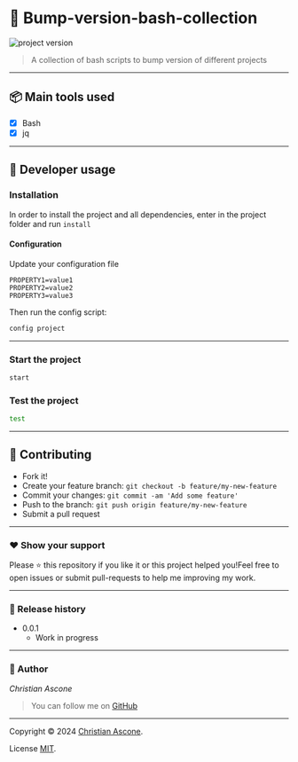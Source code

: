 # **:triangular_flag_on_post: Bump-version-bash-collection**

![project version](https://img.shields.io/badge/project-0.0.1-brightgreen.svg)

> A collection of bash scripts to bump version of different projects

---

## **:package: Main tools used**

- [x] Bash
- [x] jq

---


## **:wrench: Developer usage**

### **Installation**

In order to install the project and all dependencies, enter in the project folder and run `install`

#### Configuration

Update your configuration file
```
PROPERTY1=value1
PROPERTY2=value2
PROPERTY3=value3
```

Then run the config script:
```sh
config project
```

---

### Start the project

```bash
start
```

### Test the project

```bash
test
```

---

## **:handshake: Contributing**

- Fork it!
- Create your feature branch: `git checkout -b feature/my-new-feature`
- Commit your changes: `git commit -am 'Add some feature'`
- Push to the branch: `git push origin feature/my-new-feature`
- Submit a pull request

---

### **:heart: Show your support**

Please :star: this repository if you like it or this project helped you!Feel free to open issues or submit pull-requests to help me improving my work.

---

### **:scroll: Release history**

* 0.0.1
    * Work in progress

---

### **:robot: Author**

_*Christian Ascone*_

> You can follow me on
[GitHub](https://github.com/christianascone)

---

Copyright © 2024 [Christian Ascone](https://github.com/christianascone).

License [MIT](LICENSE).
